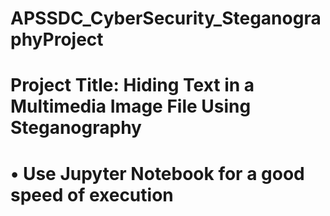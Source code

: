 # APSSDC_CyberSecurity_SteganographyProject
# Project Title: Hiding Text in a Multimedia Image File Using Steganography
# • Use Jupyter Notebook for a good speed of execution
